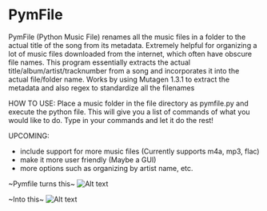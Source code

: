 # PymFile

PymFile (Python Music File) renames all the music files in a folder to the actual title of the song from its metadata. 
Extremely helpful for organizing a lot of music files downloaded from the internet, which often have obscure file names. 
This program essentially extracts the actual title/album/artist/tracknumber from a song and incorporates it into the actual file/folder name.
Works by using Mutagen 1.3.1 to extract the metadata and also regex to standardize all the filenames

HOW TO USE:
Place a music folder in the file directory as pymfile.py and execute the python file. This will give you a list of commands of what you would like to do. Type in your commands and let it do the rest!

UPCOMING:
  * include support for more music files (Currently supports m4a, mp3, flac)
  * make it more user friendly (Maybe a GUI)
  * more options such as organizing by artist name, etc.


~Pymfile turns this~
![Alt text](https://github.com/Ryanfsdf/Pymfile/blob/master/Sample1.png "")

~Into this~
![Alt text](https://github.com/Ryanfsdf/Pymfile/blob/master/Sample2.png "")
